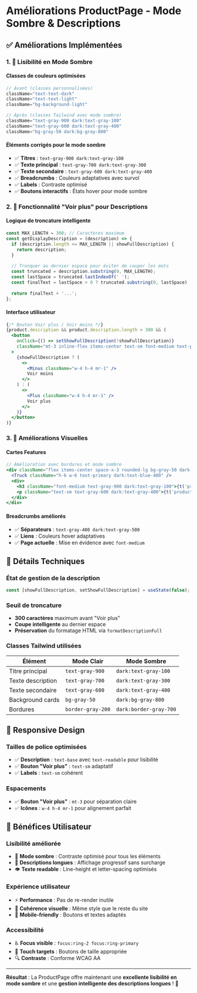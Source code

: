 # Améliorations ProductPage - Mode Sombre & Descriptions

## ✅ **Améliorations Implémentées**

### **1. 🌙 Lisibilité en Mode Sombre**

#### **Classes de couleurs optimisées**
```jsx
// Avant (classes personnalisées)
className="text-text-dark"
className="text-text-light"
className="bg-background-light"

// Après (classes Tailwind avec mode sombre)
className="text-gray-900 dark:text-gray-100"
className="text-gray-600 dark:text-gray-400"  
className="bg-gray-50 dark:bg-gray-800"
```

#### **Éléments corrigés pour le mode sombre**
- ✅ **Titres** : `text-gray-900 dark:text-gray-100`
- ✅ **Texte principal** : `text-gray-700 dark:text-gray-300`
- ✅ **Texte secondaire** : `text-gray-600 dark:text-gray-400`
- ✅ **Breadcrumbs** : Couleurs adaptatives avec survol
- ✅ **Labels** : Contraste optimisé
- ✅ **Boutons interactifs** : États hover pour mode sombre

### **2. 📖 Fonctionnalité "Voir plus" pour Descriptions**

#### **Logique de troncature intelligente**
```javascript
const MAX_LENGTH = 300; // Caractères maximum
const getDisplayDescription = (description) => {
  if (description.length <= MAX_LENGTH || showFullDescription) {
    return description;
  }
  
  // Tronquer au dernier espace pour éviter de couper les mots
  const truncated = description.substring(0, MAX_LENGTH);
  const lastSpace = truncated.lastIndexOf(' ');
  const finalText = lastSpace > 0 ? truncated.substring(0, lastSpace) : truncated;
  
  return finalText + '...';
};
```

#### **Interface utilisateur**
```jsx
{/* Bouton Voir plus / Voir moins */}
{product.description && product.description.length > 300 && (
  <button
    onClick={() => setShowFullDescription(!showFullDescription)}
    className="mt-3 inline-flex items-center text-sm font-medium text-primary hover:text-primary-dark dark:text-blue-400 dark:hover:text-blue-300 transition-colors duration-200"
  >
    {showFullDescription ? (
      <>
        <Minus className="w-4 h-4 mr-1" />
        Voir moins
      </>
    ) : (
      <>
        <Plus className="w-4 h-4 mr-1" />
        Voir plus
      </>
    )}
  </button>
)}
```

### **3. 🎨 Améliorations Visuelles**

#### **Cartes Features**
```jsx
// Amélioration avec bordures et mode sombre
<div className="flex items-center space-x-3 rounded-lg bg-gray-50 dark:bg-gray-800 p-4 border border-gray-200 dark:border-gray-700">
  <Truck className="h-6 w-6 text-primary dark:text-blue-400" />
  <div>
    <h3 className="font-medium text-gray-900 dark:text-gray-100">{t('product.freeShipping')}</h3>
    <p className="text-sm text-gray-600 dark:text-gray-400">{t('product.freeShippingDesc')}</p>
  </div>
</div>
```

#### **Breadcrumbs améliorés**
- ✅ **Séparateurs** : `text-gray-400 dark:text-gray-500`
- ✅ **Liens** : Couleurs hover adaptatives
- ✅ **Page actuelle** : Mise en évidence avec `font-medium`

## 🔧 **Détails Techniques**

### **État de gestion de la description**
```javascript
const [showFullDescription, setShowFullDescription] = useState(false);
```

### **Seuil de troncature**
- **300 caractères** maximum avant "Voir plus"
- **Coupe intelligente** au dernier espace
- **Préservation** du formatage HTML via `formatDescriptionFull`

### **Classes Tailwind utilisées**

| Élément | Mode Clair | Mode Sombre |
|---------|------------|-------------|
| Titre principal | `text-gray-900` | `dark:text-gray-100` |
| Texte description | `text-gray-700` | `dark:text-gray-300` |
| Texte secondaire | `text-gray-600` | `dark:text-gray-400` |
| Background cards | `bg-gray-50` | `dark:bg-gray-800` |
| Bordures | `border-gray-200` | `dark:border-gray-700` |

## 📱 **Responsive Design**

### **Tailles de police optimisées**
- ✅ **Description** : `text-base` avec `text-readable` pour lisibilité
- ✅ **Bouton "Voir plus"** : `text-sm` adaptatif
- ✅ **Labels** : `text-sm` cohérent

### **Espacements**
- ✅ **Bouton "Voir plus"** : `mt-3` pour séparation claire
- ✅ **Icônes** : `w-4 h-4 mr-1` pour alignement parfait

## 🎯 **Bénéfices Utilisateur**

### **Lisibilité améliorée**
- 🌙 **Mode sombre** : Contraste optimisé pour tous les éléments
- 📖 **Descriptions longues** : Affichage progressif sans surcharge
- 👁️ **Texte readable** : Line-height et letter-spacing optimisés

### **Expérience utilisateur**
- ⚡ **Performance** : Pas de re-render inutile
- 🎨 **Cohérence visuelle** : Même style que le reste du site
- 📱 **Mobile-friendly** : Boutons et textes adaptés

### **Accessibilité**
- ♿ **Focus visible** : `focus:ring-2 focus:ring-primary`
- 🎯 **Touch targets** : Boutons de taille appropriée
- 🔍 **Contraste** : Conforme WCAG AA

---

**Résultat** : La ProductPage offre maintenant une **excellente lisibilité en mode sombre** et une **gestion intelligente des descriptions longues** ! 🎉
